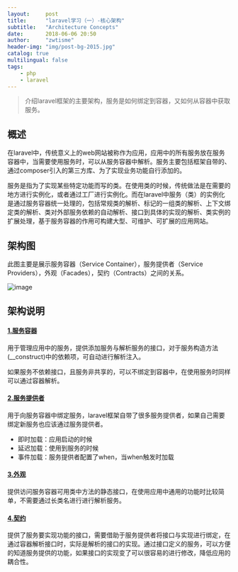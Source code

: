 ```yaml
---
layout:     post
title:      "laravel学习（一）-核心架构"
subtitle:   "Architecture Concepts"
date:       2018-06-06 20:50
author:     "zwtisme"
header-img: "img/post-bg-2015.jpg"
catalog: true
multilingual: false
tags:
    - php
    - laravel
---
```


> 介绍laravel框架的主要架构，服务是如何绑定到容器，又如何从容器中获取服务。

## 概述

<p>
在laravel中，传统意义上的web网站被称作为应用，应用中的所有服务放在服务容器中，当需要使用服务时，可以从服务容器中解析。服务主要包括框架自带的、通过composer引入的第三方库、为了实现业务功能自行添加的。
</p>

<p>
服务是指为了实现某些特定功能而写的类。在使用类的时候，传统做法是在需要的地方进行实例化，或者通过工厂进行实例化。而在laravel中服务（类）的实例化是通过服务容器统一处理的，包括常规类的解析、标记的一组类的解析、上下文绑定类的解析、类对外部服务依赖的自动解析、接口到具体的实现的解析、类实例的扩展处理，基于服务容器的作用可构建大型、可维护、可扩展的应用网站。
</p>

## 架构图

<p>
此图主要是展示服务容器（Service Container），服务提供者（Service Providers），外观（Facades），契约（Contracts）之间的关系。
</p>

![image]({{site.url}}img/2018-06-06-1-laravel-study-architecture/20180621155721.png?raw=true)

## 架构说明

#### [1.服务容器](https://xuanxuan2016.github.io/2018/06/06/2-laravel-study-service-container/)

<p>
用于管理应用中的服务，提供添加服务与解析服务的接口，对于服务构造方法(__construct)中的依赖项，可自动进行解析注入。
</p>

<p>
如果服务不依赖接口，且服务非共享的，可以不绑定到容器中，在使用服务时同样可以通过容器解析。
</p>

#### [2.服务提供者](https://xuanxuan2016.github.io/2018/06/06/3-laravel-study-service-providers/)

<p>
用于向服务容器中绑定服务，laravel框架自带了很多服务提供者，如果自己需要绑定新服务也应该通过服务提供者。
</p>

- 即时加载：应用启动的时候
- 延迟加载：使用到服务的时候
- 事件加载：服务提供者配置了when，当when触发时加载

#### [3.外观](https://xuanxuan2016.github.io/2018/06/06/4-laravel-study-facades/)

<p>
提供访问服务容器可用类中方法的静态接口，在使用应用中通用的功能时比较简单，不需要通过长类名进行进行解析服务。
</p>

#### [4.契约](https://xuanxuan2016.github.io/2018/06/06/5-laravel-study-contracts/)

<p>
提供了服务要实现功能的接口，需要借助于服务提供者将接口与实现进行绑定，在通过容器解析接口时，实际是解析的接口的实现。通过接口定义的服务，可以方便的知道服务提供的功能，如果接口的实现变了可以很容易的进行修改，降低应用的耦合性。
</p>

